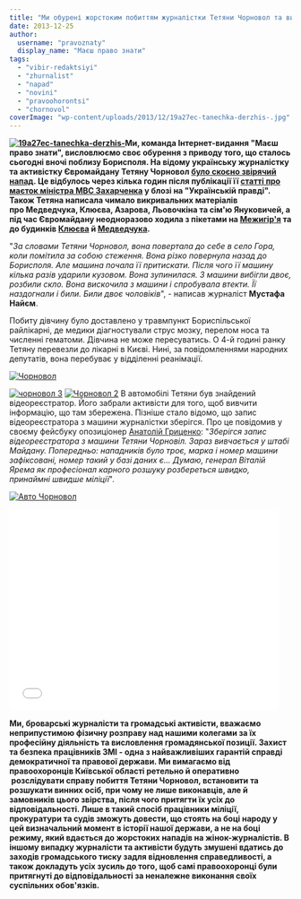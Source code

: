 ```yaml
---
title: "Ми обурені жорстоким побиттям журналістки Тетяни Чорновол та вимагаємо справедливості!"
date: 2013-12-25
author: 
  username: "pravoznaty"
  display_name: "Маєш право знати"
tags: 
  - "vibir-redaktsiyi"
  - "zhurnalist"
  - "napad"
  - "novini"
  - "pravoohorontsi"
  - "chornovol"
coverImage: "wp-content/uploads/2013/12/19a27ec-tanechka-derzhis-.jpg"
---
```


**[![19a27ec-tanechka-derzhis-](https://mpz.brovary.org/wp-content/uploads/2013/12/19a27ec-tanechka-derzhis-.jpg)](https://mpz.brovary.org/wp-content/uploads/2013/12/19a27ec-tanechka-derzhis-.jpg)Ми, команда Інтернет-видання "Маєш право знати", висловлюємо своє обурення з приводу того, що сталось сьогодні вночі поблизу Борисполя. На відому українську журналістку та активістку Євромайдану Тетяну Чорновол [було скоєно звірячий напад](https://www.pravda.com.ua/news/2013/12/25/7008295/). Це відбулось через кілька годин після публікації її [статті про маєток міністра МВС Захарченка](https://blogs.pravda.com.ua/authors/chornovol/52b9e29e4286c/) у блозі на "Українській правді". Також Тетяна написала чимало викривальних матеріалів про Медведчука, Клюєва, Азарова, Льовочкіна та сім'ю Януковичей, а під час Євромайдану неодноразово ходила з пікетами на [Межигір'я](https://blogs.pravda.com.ua/authors/chornovol/52a19ae496aef/) та до будинків [Клюєва](https://blogs.pravda.com.ua/authors/chornovol/52aee9ed2fba4/) й [Медведчука](https://blogs.pravda.com.ua/authors/chornovol/52b5fdc763bb2/).**

"_За словами Тетяни Чорновол, вона повертала до себе в село Гора, коли помітила за собою стеження. Вона різко повернула назад до Борисполя. Але машина почала її притискати. Після чого її машину кілька разів ударили кузовом. Вона зупинилася. З машини вибігли двоє, розбили скло. Вона вискочила з машини і спробувала втекти. Її наздогнали і били. Били двоє чоловіків_", - написав журналіст **Мустафа Найєм**.

Побиту дівчину було доставлено у травмпункт Бориспільської райлікарні, де медики діагностували струс мозку, перелом носа та численні гематоми. Дівчина не може пересуватись. О 4-й годині ранку Тетяну перевезли до лікарні в Києві. Нині, за повідомленнями народних депутатів, вона перебуває у відділенні реанімації.

[![Чорновол](https://mpz.brovary.org/wp-content/uploads/2013/12/CHornovol.jpg)](https://mpz.brovary.org/wp-content/uploads/2013/12/CHornovol.jpg)

[![чорновол 3](https://mpz.brovary.org/wp-content/uploads/2013/12/chornovol-3.jpg)](https://mpz.brovary.org/wp-content/uploads/2013/12/chornovol-3.jpg) [![Чорновол 2](https://mpz.brovary.org/wp-content/uploads/2013/12/CHornovol-2.jpg)](https://mpz.brovary.org/wp-content/uploads/2013/12/CHornovol-2.jpg) В автомобілі Тетяни був знайдений відеореєстратор. Його забрали активісти для того, щоб вивчити інформацію, що там збережена. Пізніше стало відомо, що запис відеореєстратора з машини журналістки зберігся. Про це повідомив у своєму фейсбуку опозиціонер [Анатолій Гриценко](https://www.facebook.com/profile.php?id=100003313481489): "_Зберігся запис відеореєстратора з машини Тетяни Чорновіл. Зараз вивчається у штабі Майдану. Попередньо: нападників було троє, марка і номер машини зафіксовані, номер такий у базі даних є... Думаю, генерал Віталій Ярема як професіонал карного розшуку розбереться швидко, принаймні швидше міліції_".

[![Авто Чорновол](https://mpz.brovary.org/wp-content/uploads/2013/12/Avto-CHornovol.jpg)](https://mpz.brovary.org/wp-content/uploads/2013/12/Avto-CHornovol.jpg)

<iframe src="//www.youtube.com/embed/p1R_V8uPL6U" height="360" width="480" allowfullscreen frameborder="0"></iframe>

**Ми, броварські журналісти та громадські активісти, вважаємо неприпустимою фізичну розправу над нашими колегами за їх професійну діяльність та висловлення громадянської позиції. Захист та безпека працівників ЗМІ - одна з найважливіших гарантій справді демократичної та правової держави. Ми вимагаємо від правоохоронців Київської області ретельно й оперативно  розслідувати справу побиття Тетяни Чорновол, встановити та розшукати винних осіб, при чому не лише виконавців, але й замовників цього звірства, після чого притягти їх усіх до відповідальності. Лише в такий спосіб працівники міліції, прокуратури та судів зможуть довести, що стоять на боці народу у цей визначальний момент в історії нашої держави, а не на боці режиму, який вдається до жорстоких нападів на жінок-журналістів. В іншому випадку журналісти та активісти будуть змушені вдатись до заходів громадського тиску задля відновлення справедливості, а також докладуть усіх зусиль до того, щоб самі правоохоронці були притягнуті до відповідальності за неналежне виконання своїх суспільних обов'язків.**
